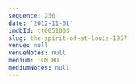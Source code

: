 ```yaml
---
sequence: 236
date: '2012-11-01'
imdbId: tt0051003
slug: the-spirit-of-st-louis-1957
venue: null
venueNotes: null
medium: TCM HD
mediumNotes: null
---
```


